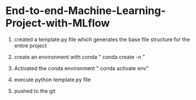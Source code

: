 # End-to-end-Machine-Learning-Project-with-MLflow

1. created a template.py file which generates the base file structure for the entire project

2. create an environment with conda " conda create -n <env> "

3. Activated the conda environment " conda activate env"

4. execute python template.py file

5. pushed to the git
